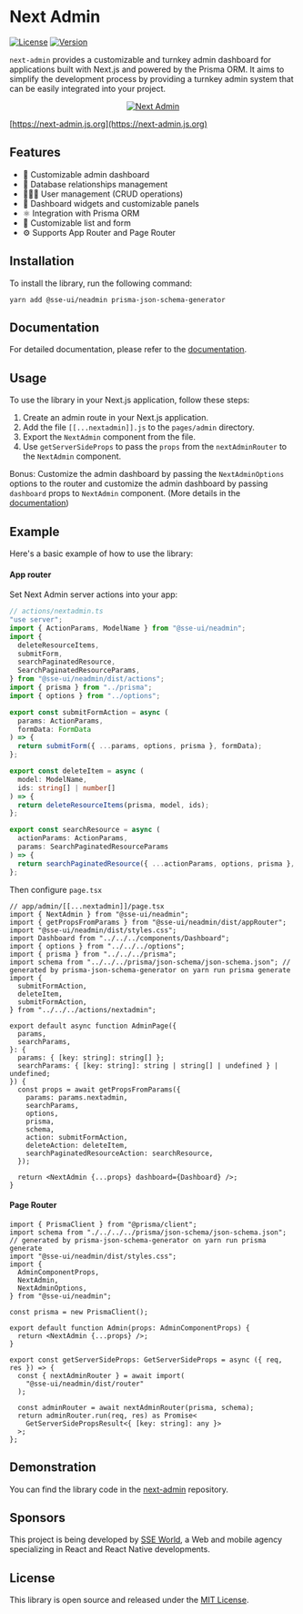# Next Admin

[![License](https://img.shields.io/badge/License-MIT-green.svg)](https://opensource.org/licenses/MIT)
[![Version](https://img.shields.io/npm/v/@sse-ui/neadmin/latest)](https://www.npmjs.com/package/@sse-ui/neadmin)

`next-admin` provides a customizable and turnkey admin dashboard for applications built with Next.js and powered by the Prisma ORM. It aims to simplify the development process by providing a turnkey admin system that can be easily integrated into your project.

<div align="center" style="display:flex;flex-direction:column;">
  <a href="https://next-admin.js.org">
    <img src="https://next-admin.js.org/screenshot.png" alt="Next Admin" />
  </a>
</div>

[https://next-admin.js.org](https://next-admin.js.org)

## Features

- 💅 Customizable admin dashboard
- 💽 Database relationships management
- 👩🏻‍💻 User management (CRUD operations)
- 🎨 Dashboard widgets and customizable panels
- ⚛️ Integration with Prisma ORM
- 👔 Customizable list and form
- ⚙️ Supports App Router and Page Router

## Installation

To install the library, run the following command:

```shell
yarn add @sse-ui/neadmin prisma-json-schema-generator
```

## Documentation

For detailed documentation, please refer to the [documentation](https://next-admin-docs.vercel.app/).

## Usage

To use the library in your Next.js application, follow these steps:

1. Create an admin route in your Next.js application.
2. Add the file `[[...nextadmin]].js` to the `pages/admin` directory.
3. Export the `NextAdmin` component from the file.
4. Use `getServerSideProps` to pass the `props` from the `nextAdminRouter` to the `NextAdmin` component.

Bonus: Customize the admin dashboard by passing the `NextAdminOptions` options to the router and customize the admin dashboard by passing `dashboard` props to `NextAdmin` component. (More details in the [documentation](https://next-admin-docs.vercel.app/))

## Example

Here's a basic example of how to use the library:

#### App router

Set Next Admin server actions into your app:

```ts
// actions/nextadmin.ts
"use server";
import { ActionParams, ModelName } from "@sse-ui/neadmin";
import {
  deleteResourceItems,
  submitForm,
  searchPaginatedResource,
  SearchPaginatedResourceParams,
} from "@sse-ui/neadmin/dist/actions";
import { prisma } from "../prisma";
import { options } from "../options";

export const submitFormAction = async (
  params: ActionParams,
  formData: FormData
) => {
  return submitForm({ ...params, options, prisma }, formData);
};

export const deleteItem = async (
  model: ModelName,
  ids: string[] | number[]
) => {
  return deleteResourceItems(prisma, model, ids);
};

export const searchResource = async (
  actionParams: ActionParams,
  params: SearchPaginatedResourceParams
) => {
  return searchPaginatedResource({ ...actionParams, options, prisma }, params);
};
```

Then configure `page.tsx`

```tsx
// app/admin/[[...nextadmin]]/page.tsx
import { NextAdmin } from "@sse-ui/neadmin";
import { getPropsFromParams } from "@sse-ui/neadmin/dist/appRouter";
import "@sse-ui/neadmin/dist/styles.css";
import Dashboard from "../../../components/Dashboard";
import { options } from "../../../options";
import { prisma } from "../../../prisma";
import schema from "../../../prisma/json-schema/json-schema.json"; // generated by prisma-json-schema-generator on yarn run prisma generate
import {
  submitFormAction,
  deleteItem,
  submitFormAction,
} from "../../../actions/nextadmin";

export default async function AdminPage({
  params,
  searchParams,
}: {
  params: { [key: string]: string[] };
  searchParams: { [key: string]: string | string[] | undefined } | undefined;
}) {
  const props = await getPropsFromParams({
    params: params.nextadmin,
    searchParams,
    options,
    prisma,
    schema,
    action: submitFormAction,
    deleteAction: deleteItem,
    searchPaginatedResourceAction: searchResource,
  });

  return <NextAdmin {...props} dashboard={Dashboard} />;
}
```

#### Page Router

```tsx
import { PrismaClient } from "@prisma/client";
import schema from "./../../../prisma/json-schema/json-schema.json"; // generated by prisma-json-schema-generator on yarn run prisma generate
import "@sse-ui/neadmin/dist/styles.css";
import {
  AdminComponentProps,
  NextAdmin,
  NextAdminOptions,
} from "@sse-ui/neadmin";

const prisma = new PrismaClient();

export default function Admin(props: AdminComponentProps) {
  return <NextAdmin {...props} />;
}

export const getServerSideProps: GetServerSideProps = async ({ req, res }) => {
  const { nextAdminRouter } = await import(
    "@sse-ui/neadmin/dist/router"
  );

  const adminRouter = await nextAdminRouter(prisma, schema);
  return adminRouter.run(req, res) as Promise<
    GetServerSidePropsResult<{ [key: string]: any }>
  >;
};
```

## Demonstration

You can find the library code in the [next-admin](https://github.com/sseuniverse/nuxt-admin) repository.

<!-- Also you can find a deployed version of the library [here](https://next-admin-po.vercel.app/). -->

## Sponsors

This project is being developed by [SSE World](https://www.github.com/sseworld), a Web and mobile agency specializing in React and React Native developments.

## License

This library is open source and released under the [MIT License](https://opensource.org/licenses/MIT).